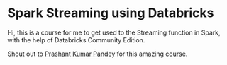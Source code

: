 # Spark Streaming using Databricks

Hi, this is a course for me to get used to the Streaming function in Spark, with the help of Databricks Community Edition.

Shout out to [Prashant Kumar Pandey](https://www.udemy.com/user/prashant-kumar-pandey-13/?kw=Prashant+Kumar+Pandey&src=sac) for this amazing [course](https://github.com/LearningJournal/Apache-Spark-and-Databricks-Stream-Processing-in-Lakehouse).
